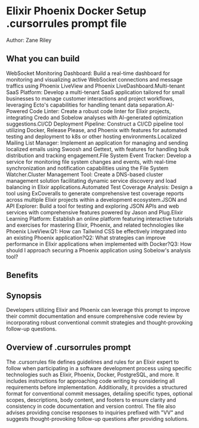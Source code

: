 # Elixir Phoenix Docker Setup .cursorrules prompt file

Author: Zane Riley

## What you can build
WebSocket Monitoring Dashboard: Build a real-time dashboard for monitoring and visualizing active WebSocket connections and message traffics using Phoenix LiveView and Phoenix LiveDashboard.Multi-tenant SaaS Platform: Develop a multi-tenant SaaS application tailored for small businesses to manage customer interactions and project workflows, leveraging Ecto's capabilities for handling tenant data separation.AI-Powered Code Linter: Create a robust code linter for Elixir projects, integrating Credo and Sobelow analyses with AI-generated optimization suggestions.CI/CD Deployment Pipeline: Construct a CI/CD pipeline tool utilizing Docker, Release Please, and Phoenix with features for automated testing and deployment to k8s or other hosting environments.Localized Mailing List Manager: Implement an application for managing and sending localized emails using Swoosh and Gettext, with features for handling bulk distribution and tracking engagement.File System Event Tracker: Develop a service for monitoring file system changes and events, with real-time synchronization and notification capabilities using the File System Watcher.Cluster Management Tool: Create a DNS-based cluster management solution facilitating dynamic service discovery and load balancing in Elixir applications.Automated Test Coverage Analysis: Design a tool using ExCoveralls to generate comprehensive test coverage reports across multiple Elixir projects within a development ecosystem.JSON and API Explorer: Build a tool for testing and exploring JSON APIs and web services with comprehensive features powered by Jason and Plug.Elixir Learning Platform: Establish an online platform featuring interactive tutorials and exercises for mastering Elixir, Phoenix, and related technologies like Phoenix LiveView.Q1: How can Tailwind CSS be effectively integrated into an existing Phoenix application?Q2: What strategies can improve performance in Elixir applications when implemented with Docker?Q3: How should I approach securing a Phoenix application using Sobelow's analysis tool?

## Benefits


## Synopsis
Developers utilizing Elixir and Phoenix can leverage this prompt to improve their commit documentation and ensure comprehensive code review by incorporating robust conventional commit strategies and thought-provoking follow-up questions.

## Overview of .cursorrules prompt
The .cursorrules file defines guidelines and rules for an Elixir expert to follow when participating in a software development process using specific technologies such as Elixir, Phoenix, Docker, PostgreSQL, and more. It includes instructions for approaching code writing by considering all requirements before implementation. Additionally, it provides a structured format for conventional commit messages, detailing specific types, optional scopes, descriptions, body content, and footers to ensure clarity and consistency in code documentation and version control. The file also advises providing concise responses to inquiries prefixed with "VV" and suggests thought-provoking follow-up questions after providing solutions.

